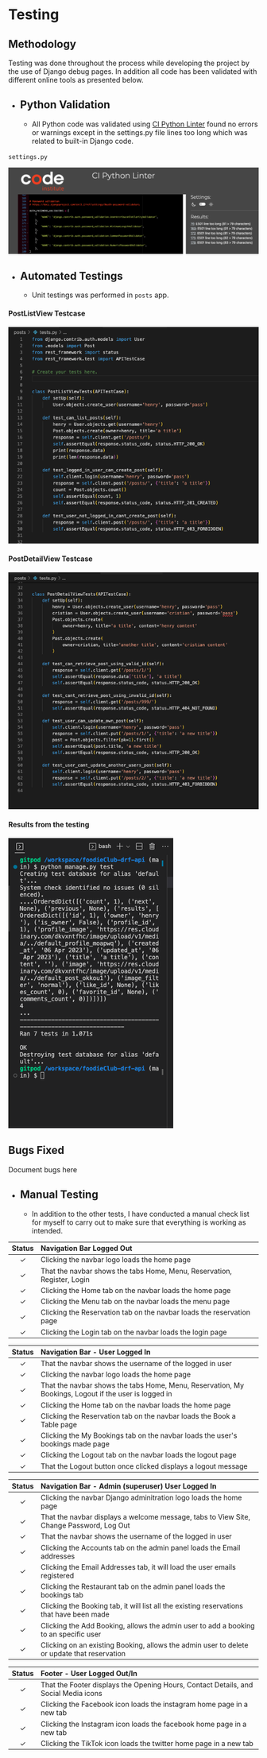 # Testing  

## Methodology  
Testing was done throughout the process while developing the project by the use of Django debug pages. In addition all code has been validated with different online tools as presented below.

* ## Python Validation

    * All Python code was validated using [CI Python Linter](https://pep8ci.herokuapp.com/) found no errors or warnings except in the settings.py file lines too long which was related to built-in Django code.

`settings.py`

![CI Python Linter](./readme-testing-images/drf_api_settings_python_validator.png)

* ## Automated Testings
    * Unit testings was performed in `posts` app.

#### **PostListView Testcase**

![Post list view testcase](./readme-testing-images/post_list_view_tests.png)

#### **PostDetailView Testcase**

![Post details view testcase](./readme-testing-images/post_detail_view_tests.png)

#### **Results from the testing**

![Result from Post testcase](./readme-testing-images/post_tests_results.png)

## Bugs Fixed

Document bugs here

* ## Manual Testing

    * In addition to the other tests, I have conducted a manual check list for myself to carry out to make sure that everything is working as intended.

| Status | **Navigation Bar Logged Out**
|:-------:|:--------|
| &check; | Clicking the navbar logo loads the home page
| &check; | That the navbar shows the tabs Home, Menu, Reservation, Register, Login
| &check; | Clicking the Home tab on the navbar loads the home page
| &check; | Clicking the Menu tab on the navbar loads the menu page
| &check; | Clicking the Reservation tab on the navbar loads the reservation page
| &check; | Clicking the Login tab on the navbar loads the login page

| Status | **Navigation Bar - User Logged In**
|:-------:|:--------|
| &check; | That the navbar shows the username of the logged in user
| &check; | Clicking the navbar logo loads the home page
| &check; | That the navbar shows the tabs Home, Menu, Reservation, My Bookings, Logout if the user is logged in
| &check; | Clicking the Home tab on the navbar loads the home page
| &check; | Clicking the Reservation tab on the navbar loads the Book a Table page
| &check; | Clicking the My Bookings tab on the navbar loads the user's bookings made page
| &check; | Clicking the Logout tab on the navbar loads the logout page
| &check; | That the Logout button once clicked displays a logout message


| Status | **Navigation Bar - Admin (superuser) User Logged In**
|:-------:|:--------|
| &check; | Clicking the navbar Django adminitration logo loads the home page
| &check; | That the navbar displays a welcome message, tabs to View Site, Change Password, Log Out
| &check; | That the navbar shows the username of the logged in user
| &check; | Clicking the Accounts tab on the admin panel loads the Email addresses
| &check; | Clicking the Email Addresses tab, it will load the user emails registered
| &check; | Clicking the Restaurant tab on the admin panel loads the bookings tab
| &check; | Clicking the Booking tab, it will list all the existing reservations that have been made
| &check; | Clicking the Add Booking, allows the admin user to add a booking to an specific user
| &check; | Clicking on an existing Booking, allows the admin user to delete or update that reservation

| Status | **Footer - User Logged Out/In**
|:-------:|:--------|
| &check; | That the Footer displays the Opening Hours, Contact Details, and Social Media icons
| &check; | Clicking the Facebook icon loads the instagram home page in a new tab
| &check; | Clicking the Instagram icon loads the facebook home page in a new tab
| &check; | Clicking the TikTok icon loads the twitter home page in a new tab